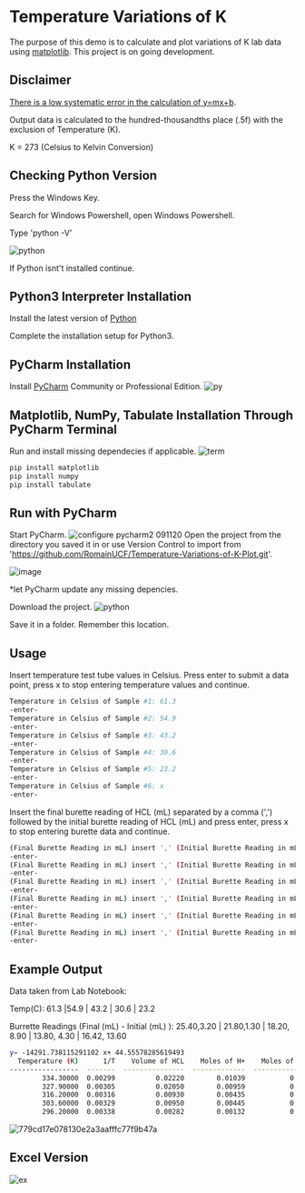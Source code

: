 # Temperature Variations of K

The purpose of this demo is to calculate and plot variations of K lab data using [matplotlib](https://matplotlib.org/). This project is on going development.

## Disclaimer
[There is a low systematic error in the calculation of y=mx+b](https://github.com/RomainUCF/Temperature-Variations-of-K-Plot/issues/1).

Output data is calculated to the hundred-thousandths place (.5f) with the exclusion of Temperature (K).

K = 273 (Celsius to Kelvin Conversion)

## Checking Python Version

Press the Windows Key.

Search for Windows Powershell, open Windows Powershell.

Type 'python -V'

![python](https://user-images.githubusercontent.com/63273069/110226992-9f387f80-7ec1-11eb-87bb-348c5ed86ca2.png)

If Python isnt't installed continue.

## Python3 Interpreter Installation

Install the latest version of [Python](https://www.python.org/downloads/)

Complete the installation setup for Python3.

## PyCharm Installation 

Install [PyCharm](https://www.jetbrains.com/pycharm/download/#section=windows) Community or Professional Edition.
![py](https://user-images.githubusercontent.com/63273069/110227607-1bce5c80-7ec8-11eb-8bfc-78011e451a21.png)

## Matplotlib, NumPy, Tabulate Installation Through PyCharm Terminal
Run and install missing dependecies if applicable. 
![term](https://user-images.githubusercontent.com/63273069/110227765-a9f71280-7ec9-11eb-8579-52febae33a5b.png)

```bash
pip install matplotlib
pip install numpy
pip install tabulate 
```

## Run with PyCharm
Start PyCharm.
![configure pycharm2 091120](https://user-images.githubusercontent.com/63273069/110227672-dfe7c700-7ec8-11eb-8bae-b7c8715a49d2.png)
Open the project from the directory you saved it in or use Version Control to import from 'https://github.com/RomainUCF/Temperature-Variations-of-K-Plot.git'.

![image](https://user-images.githubusercontent.com/63273069/110227791-dd39a180-7ec9-11eb-9228-4098fdd3ef08.png)


*let PyCharm update any missing depencies. 





Download the project.
![python](https://user-images.githubusercontent.com/63273069/110227334-33581600-7ec5-11eb-9f65-5cf188cb1440.png)

Save it in a folder. Remember this location.

## Usage 


Insert temperature test tube values in Celsius. Press enter to submit a data point, press x to stop entering temperature values and continue.
```bash
Temperature in Celsius of Sample #1: 61.3
-enter-
Temperature in Celsius of Sample #2: 54.9
-enter-
Temperature in Celsius of Sample #3: 43.2
-enter-
Temperature in Celsius of Sample #4: 30.6
-enter-
Temperature in Celsius of Sample #5: 23.2
-enter-
Temperature in Celsius of Sample #6: x
-enter-
```
Insert the final burette reading of HCL (mL) separated by a comma (',') followed by the initial burette reading of HCL (mL) and press enter, press x to stop entering burette data and continue. 

```bash
(Final Burette Reading in mL) insert ',' (Initial Burette Reading in mL) for Sample #1: 25.40,3.20
-enter-
(Final Burette Reading in mL) insert ',' (Initial Burette Reading in mL) for Sample #1: 21.8,1.30
-enter-
(Final Burette Reading in mL) insert ',' (Initial Burette Reading in mL) for Sample #3: 18.20,8.90
-enter-
(Final Burette Reading in mL) insert ',' (Initial Burette Reading in mL) for Sample #4: 13.80,4.30
-enter-
(Final Burette Reading in mL) insert ',' (Initial Burette Reading in mL) for Sample #5: 16.42,13.60
-enter-
(Final Burette Reading in mL) insert ',' (Initial Burette Reading in mL) for Sample #6: x
-enter-
```
## Example Output

Data taken from Lab Notebook:

Temp(C): 61.3 |54.9 | 43.2 | 30.6 | 23.2

Burrette Readings (Final (mL) - Initial (mL) ): 25.40,3.20 | 21.80,1.30 | 18.20, 8.90 | 13.80, 4.30 | 16.42, 13.60
```bash
y= -14291.738115291102 x+ 44.55578285619493
  Temperature (K)      1/T    Volume of HCL    Moles of H+    Moles of Borax    Molarity of Borax    Natural Log of Borax    3 Natural Log of Borax    Natural Log of Equilibrium Expression
-----------------  -------  ---------------  -------------  ----------------  -------------------  ----------------------  ------------------------  ---------------------------------------
        334.30000  0.00299          0.02220        0.01039           0.00519              1.03896                 0.03822                   0.11466                                  1.50095
        327.90000  0.00305          0.02050        0.00959           0.00480              0.95940                -0.04145                  -0.12434                                  1.26195
        316.20000  0.00316          0.00930        0.00435           0.00218              0.43524                -0.83186                  -2.49557                                 -1.10928
        303.60000  0.00329          0.00950        0.00445           0.00222              0.44460                -0.81058                  -2.43174                                 -1.04545
        296.20000  0.00338          0.00282        0.00132           0.00066              0.13198                -2.02514                  -6.07541                                 -4.68911

```
![779cd17e078130e2a3aafffc77f9b47a](https://user-images.githubusercontent.com/63273069/110224542-9a1c0600-7eaa-11eb-9336-0a03ca6e3f98.png)

## Excel Version
![ex](https://user-images.githubusercontent.com/63273069/110224769-85d90880-7eac-11eb-9771-e639bf82df5f.png)




